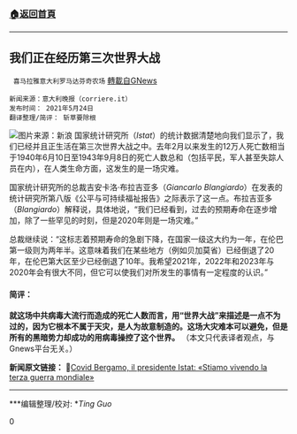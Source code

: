 ###  [:house:返回首頁](https://github.com/ourhimalayas/txt)
---

## 我们正在经历第三次世界大战
` 喜马拉雅意大利罗马达芬奇农场` [轉載自GNews](https://gnews.org/zh-hans/1271852/)

```
新闻来源：意大利晚报（corriere.it）
发布时间： 2021年5月24日
翻译整理/简评： 斩草要除根
```

![]()![](https://gnews-media-offload.s3.amazonaws.com/wp-content/uploads/2021/05/25132554/IMG_20210525_192508.jpg)图片来源：新浪
国家统计研究所（*Istat*）的统计数据清楚地向我们显示了，我们已经并且正生活在第三次世界大战之中。去年2月以来发生的12万人死亡数相当于1940年6月10日至1943年9月8日的死亡人数总和（包括平民，军人甚至失踪人员在内），在人类生命方面，这发生的是一场灾难。

国家统计研究所的总裁吉安卡洛·布拉吉亚多（*Giancarlo Blangiardo*）在发表的统计研究所第八版《公平与可持续福祉报告》之际表示了这一点。布拉吉亚多（*Blangiardo*）解释说，具体地说，“我们已经看到，过去的预期寿命在逐步增加，除了一些罕见的时刻，但是2020年则是一场灾难。”

总裁继续说：“这标志着预期寿命的急剧下降，在国家一级这大约为一年，在伦巴第一级则为两年半。这意味着我们在某些地方（例如贝加莫省）已经倒退了20年，在伦巴第大区至少已经倒退了10年。我希望2021年，2022年和2023年与2020年会有很大不同，但它可以使我们对所发生的事情有一定程度的认识。”

#### 简评：

**就这场中共病毒大流行而造成的死亡人数而言，用“世界大战”来描述是一点不为过的，因为它根本不属于天灾，是人为故意制造的。这场大灾难本可以避免，但是所有的黑暗势力却成功的用病毒操控了这个世界。**
（本文只代表译者观点，与Gnews平台无关。）

**新闻原文链接：**
🔗[Covid Bergamo, il presidente Istat: «Stiamo vivendo la terza guerra mondiale»](https://bergamo.corriere.it/notizie/cronaca/21_maggio_24/covid-bergamo-presidente-istat-stiamo-vivendo-terza-guerra-mondiale-7f09af9c-bc72-11eb-abb7-46b8b952d96c.shtml)

* * *

***编辑整理/校对: **Ting Guo*

0
